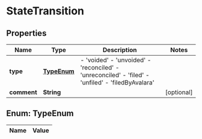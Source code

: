 
# StateTransition

## Properties
Name | Type | Description | Notes
------------ | ------------- | ------------- | -------------
**type** | [**TypeEnum**](#TypeEnum) | - &#39;voided&#39; - &#39;unvoided&#39; - &#39;reconciled&#39; - &#39;unreconciled&#39; - &#39;filed&#39; - &#39;unfiled&#39; - &#39;filedByAvalara&#39;  | 
**comment** | **String** |  |  [optional]


<a name="TypeEnum"></a>
## Enum: TypeEnum
Name | Value
---- | -----



